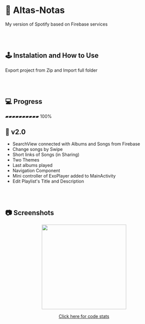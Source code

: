 # 🎵  Altas-Notas
My version of Spotify based on Firebase services


<br /><br/>
## 🕹️ Instalation and How to Use
Export project from Zip and Import full folder


<br /><br/>


## 💻 Progress

▰▰▰▰▰▰▰▰▰▰ 100%



## 🚀 v2.0
* SearchView connected with Albums and Songs from Firebase
* Change songs by Swipe
* Short links of Songs (in Sharing)
* Two Themes
* Last albums played
* Navigation Component
* Mini controller of ExoPlayer added to MainActivity
* Edit Playlist's Title and Description

<br /><br/>
## 📷 Screenshots

<p align="center">
<img src="gif.gif" width="270px">
</p>

<p align="center">
<a href="https://api.codetabs.com/v1/loc?github=polonez-byte-112/Altas-Notas">Click here for code stats</a>
</p>
